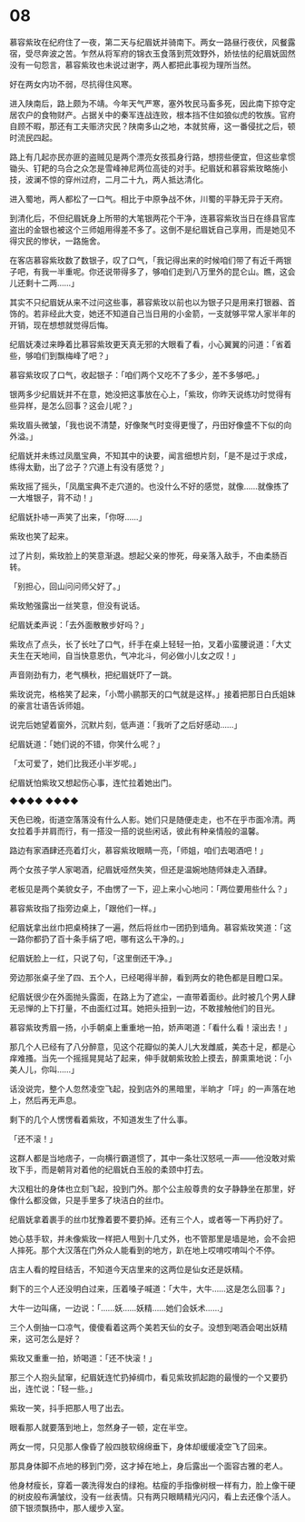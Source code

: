 # 08

慕容紫玫在纪府住了一夜，第二天与纪眉妩并骑南下。两女一路昼行夜伏，风餐露宿，受尽奔波之苦。乍然从将军府的锦衣玉食落到荒效野外，娇怯怯的纪眉妩固然没有一句怨言，慕容紫玫也未说过谢字，两人都把此事视为理所当然。

好在两女内功不弱，尽抗得住风寒。

进入陕南后，路上颇为不靖。今年天气严寒，塞外牧民马畜多死，因此南下掠夺定居农户的食物财产。占据关中的秦军连战连败，根本挡不住如狼似虎的牧族。官府自顾不暇，那还有工夫赈济灾民？陕南多山之地，本就贫瘠，这一番侵扰之后，顿时流民四起。

路上有几起亦民亦匪的盗贼见是两个漂亮女孩孤身行路，想捞些便宜，但这些拿惯锄头、钉耙的乌合之众怎是雪峰神尼两位高徒的对手。纪眉妩和慕容紫玫略施小技，波澜不惊的穿州过府，二月二十九，两人抵达清化。

进入蜀地，两人都松了一口气。相比于中原争战不休，川蜀的平静无异于天府。

到清化后，不但纪眉妩身上所带的大笔银两花个干净，连慕容紫玫当日在绦县官库盗出的金银也被这个三师姐用得差不多了。这倒不是纪眉妩自己享用，而是她见不得灾民的惨状，一路施舍。

在客店慕容紫玫数了数银子，叹了口气，「我记得出来的时候咱们带了有近千两银子吧，有我一半重呢。你还说带得多了，够咱们走到八万里外的昆仑山。瞧，这会儿还剩十二两……」

其实不只纪眉妩从来不过问这些事，慕容紫玫以前也以为银子只是用来打银器、首饰的。若非经此大变，她还不知道自己当日用的小金箭，一支就够平常人家半年的开销，现在想想就觉得后悔。

纪眉妩凑过来睁着比慕容紫玫更天真无邪的大眼看了看，小心翼翼的问道：「省着些，够咱们到飘梅峰了吧？」

慕容紫玫叹了口气，收起银子：「咱们两个又吃不了多少，差不多够吧。」

银两多少纪眉妩并不在意，她没把这事放在心上，「紫玫，你昨天说练功时觉得有些异样，是怎么回事？这会儿呢？」

紫玫眉头微皱，「我也说不清楚，好像聚气时变得更慢了，丹田好像盛不下似的向外溢。」

纪眉妩并未练过凤凰宝典，不知其中的诀要，闻言细想片刻，「是不是过于求成，练得太勤，出了岔子？穴道上有没有感觉？」

紫玫摇了摇头，「凤凰宝典不走穴道的。也没什么不好的感觉，就像……就像拣了一大堆银子，背不动！」

纪眉妩扑哧一声笑了出来，「你呀……」

紫玫也笑了起来。

过了片刻，紫玫脸上的笑意渐退。想起父亲的惨死，母亲落入敌手，不由柔肠百转。

「别担心，回山问问师父好了。」

紫玫勉强露出一丝笑意，但没有说话。

纪眉妩柔声说：「去外面散散步好吗？」

紫玫点了点头，长了长吐了口气，纤手在桌上轻轻一拍，叉着小蛮腰说道：「大丈夫生在天地间，自当快意恩仇，气冲北斗，何必做小儿女之叹！」

声音刚劲有力，老气横秋，把纪眉妩吓了一跳。

紫玫说完，格格笑了起来，「小莺小鹂那天的口气就是这样。」接着把那日白氏姐妹的豪言壮语告诉师姐。

说完后她望着窗外，沉默片刻，低声道：「我听了之后好感动……」

纪眉妩道：「她们说的不错，你笑什么呢？」

「太可爱了，她们比我还小半岁呢。」

纪眉妩怕紫玫又想起伤心事，连忙拉着她出门。

◆◆◆◆ ◆◆◆◆

天色已晚，街道空落落没有什么人影。她们只是随便走走，也不在乎市面冷清。两女拉着手并肩而行，有一搭没一搭的说些闲话，彼此有种亲情般的温馨。

路边有家酒肆还亮着灯火，慕容紫玫眼睛一亮，「师姐，咱们去喝酒吧！」

两个女孩子学人家喝酒，纪眉妩哑然失笑，但还是温婉地随师妹走入酒肆。

老板见是两个美貌女子，不由愣了一下，迎上来小心地问：「两位要用些什么？」

慕容紫玫指了指旁边桌上，「跟他们一样。」

纪眉妩拿出丝巾把桌椅抹了一遍，然后将丝巾一团扔到墙角。慕容紫玫笑道：「这一路你都扔了百十条手绢了吧，哪有这么干净的。」

纪眉妩脸上一红，只说了句，「这里倒还干净。」

旁边那张桌子坐了四、五个人，已经喝得半醉，看到两女的艳色都是目瞪口呆。

纪眉妩很少在外面抛头露面，在路上为了遮尘，一直带着面纱。此时被几个男人肆无忌惮的上下打量，不由面红过耳。她把头扭到一边，不敢接触他们的目光。

慕容紫玫秀眉一扬，小手朝桌上重重地一拍，娇声喝道：「看什么看！滚出去！」

那几个人已经有了八分醉意，见这个花瓣似的美人儿大发雌威，美态十足，都是心痒难搔。当先一个摇摇晃晃站了起来，伸手就朝紫玫脸上摸去，醉熏熏地说：「小美人儿，你叫……」

话没说完，整个人忽然凌空飞起，投到店外的黑暗里，半晌才「呯」的一声落在地上，然后再无声息。

剩下的几个人愣愣看着紫玫，不知道发生了什么事。

「还不滚！」

这群人都是当地痞子，一向横行霸道惯了，其中一条壮汉怒吼一声——他没敢对紫玫下手，而是朝背对着他的纪眉妩白玉般的柔颈中打去。

大汉粗壮的身体也立刻飞起，投到门外。那个公主般尊贵的女子静静坐在那里，好像什么都没做，只是手里多了块洁白的丝巾。

纪眉妩拿着裹手的丝巾犹豫着要不要扔掉。还有三个人，或者等一下再扔好了。

她心慈手软，并未像紫玫一样把人甩到十几丈外，也不管那里是墙是地，会不会把人摔死。那个大汉落在门外众人能看到的地方，趴在地上哎唷哎唷叫个不停。

店主人看的瞠目结舌，不知道今天店里来的这两位是仙女还是妖精。

剩下的三个人还没明白过来，压着嗓子喊道：「大牛，大牛……这是怎么回事？」

大牛一边叫痛，一边说：「……妖……妖精……她们会妖术……」

三个人倒抽一口凉气，傻傻看着这两个美若天仙的女子。没想到喝酒会喝出妖精来，这可怎么是好？

紫玫又重重一拍，娇喝道：「还不快滚！」

那三个人抱头鼠窜，纪眉妩连忙扔掉绸巾，看见紫玫抓起跑的最慢的一个又要扔出，连忙说：「轻一些。」

紫玫一笑，抖手把那人甩了出去。

眼看那人就要落到地上，忽然身子一顿，定在半空。

两女一愕，只见那人像昏了般四肢软绵绵垂下，身体却缓缓凌空飞了回来。

那具身体脚不点地的移到门旁，这才掉在地上，身后露出一个面容古雅的老人。

他身材瘦长，穿着一袭洗得发白的绿袍。枯瘦的手指像树根一样有力，脸上像干硬的树皮般布满皱纹，没有一丝表情。只有两只眼睛精光闪闪，看上去还像个活人。颌下银须飘扬中，那人缓步入室。

